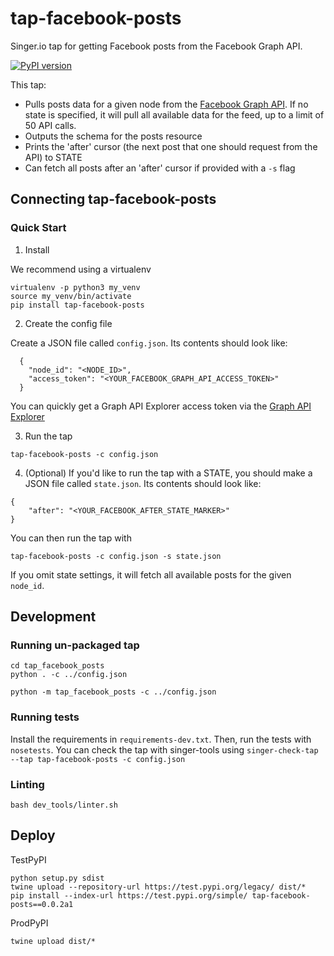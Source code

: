 # tap-facebook-posts
Singer.io tap for getting Facebook posts from the Facebook Graph API.


[![PyPI version](https://badge.fury.io/py/tap-facebook-posts.svg)](https://badge.fury.io/py/tap-facebook-posts)



This tap:
- Pulls posts data for a given node from the [Facebook Graph API]. If no state is specified, it will pull all
available data for the feed, up to a limit of 50 API calls.
- Outputs the schema for the posts resource
- Prints the 'after' cursor (the next post that one should request from the API) to STATE
- Can fetch all posts after an 'after' cursor if provided with a `-s` flag

[Facebook Graph API]: https://developers.facebook.com/docs/graph-api

## Connecting tap-facebook-posts

### Quick Start

1. Install

We recommend using a virtualenv
```
virtualenv -p python3 my_venv
source my_venv/bin/activate
pip install tap-facebook-posts
```

2. Create the config file

Create a JSON file called `config.json`. Its contents should look like:

```
  {
  	"node_id": "<NODE_ID>",
  	"access_token": "<YOUR_FACEBOOK_GRAPH_API_ACCESS_TOKEN>"
  }
```
You can quickly get a Graph API Explorer access token via the [Graph API Explorer](https://developers.facebook.com/tools/explorer?method=GET&path=me%3Ffields%3Did%2Cname&version=v2.12)

3. Run the tap
```
tap-facebook-posts -c config.json
```


4. (Optional) If you'd like to run the tap with a STATE, you should make a JSON file called `state.json`. Its contents should look like:
```
{
	"after": "<YOUR_FACEBOOK_AFTER_STATE_MARKER>"
}
```
You can then run the tap with
```
tap-facebook-posts -c config.json -s state.json
```
If you omit state settings, it will fetch all available posts for the given `node_id`.

## Development
### Running un-packaged tap
```
cd tap_facebook_posts
python . -c ../config.json
```
```
python -m tap_facebook_posts -c ../config.json
```

### Running tests
Install the requirements in `requirements-dev.txt`. Then, run the tests with `nosetests`.
You can check the tap with singer-tools using `singer-check-tap --tap tap-facebook-posts -c config.json`

### Linting
```
bash dev_tools/linter.sh
```

## Deploy
TestPyPI
```
python setup.py sdist
twine upload --repository-url https://test.pypi.org/legacy/ dist/*
pip install --index-url https://test.pypi.org/simple/ tap-facebook-posts==0.0.2a1
```

ProdPyPI
```
twine upload dist/*
```